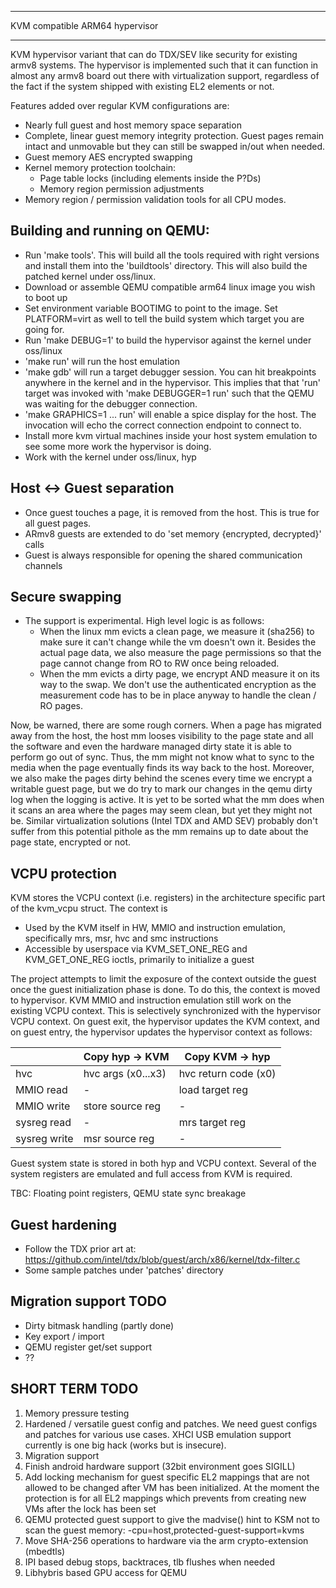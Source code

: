 ******************************************************************************
KVM compatible ARM64 hypervisor
******************************************************************************

KVM hypervisor variant that can do TDX/SEV like security for existing armv8
systems. The hypervisor is implemented such that it can function in almost
any armv8 board out there with virtualization support, regardless of the fact
if the system shipped with existing EL2 elements or not.

Features added over regular KVM configurations are:
- Nearly full guest and host memory space separation
- Complete, linear guest memory integrity protection. Guest pages remain
  intact and unmovable but they can still be swapped in/out when needed.
- Guest memory AES encrypted swapping
- Kernel memory protection toolchain:
  - Page table locks (including elements inside the P?Ds)
  - Memory region permission adjustments
- Memory region / permission validation tools for all CPU modes.


Building and running on QEMU:
-----------------------------
- Run 'make tools'. This will build all the tools required with right versions
  and install them into the 'buildtools' directory. This will also build the
  patched kernel under oss/linux.
- Download or assemble QEMU compatible arm64 linux image you wish to boot up
- Set environment variable BOOTIMG to point to the image. Set PLATFORM=virt
  as well to tell the build system which target you are going for.
- Run 'make DEBUG=1' to build the hypervisor against the kernel under oss/linux
- 'make run' will run the host emulation
- 'make gdb' will run a target debugger session. You can hit breakpoints
  anywhere in the kernel and in the hypervisor. This implies that that 'run'
  target was invoked with 'make DEBUGGER=1 run' such that the QEMU was waiting
  for the debugger connection.
- 'make GRAPHICS=1 ... run' will enable a spice display for the host. The
  invocation will echo the correct connection endpoint to connect to.
- Install more kvm virtual machines inside your host system emulation to see
  some more work the hypervisor is doing.
- Work with the kernel under oss/linux, hyp


Host <-> Guest separation
-------------------------
- Once guest touches a page, it is removed from the host. This is true for
  all guest pages.
- ARmv8 guests are extended to do 'set memory {encrypted, decrypted}' calls
- Guest is always responsible for opening the shared communication channels


Secure swapping
-----------------
- The support is experimental. High level logic is as follows:
  - When the linux mm evicts a clean page, we measure it (sha256) to make sure
    it can't change while the vm doesn't own it. Besides the actual page data,
    we also measure the page permissions so that the page cannot change from RO
    to RW once being reloaded.
  - When the mm evicts a dirty page, we encrypt AND measure it on its way to the
    swap. We don't use the authenticated encryption as the measurement code has
    to be in place anyway to handle the clean / RO pages.

Now, be warned, there are some rough corners. When a page has migrated away
from the host, the host mm looses visibility to the page state and all the
software and even the hardware managed dirty state it is able to perform go out
of sync. Thus, the mm might not know what to sync to the media when the page
eventually finds its way back to the host. Moreover, we also make the pages
dirty behind the scenes every time we encrypt a writable guest page, but we do
try to mark our changes in the qemu dirty log when the logging is active. It is
yet to be sorted what the mm does when it scans an area where the pages may seem
clean, but yet they might not be. Similar virtualization solutions (Intel TDX
and AMD SEV) probably don't suffer from this potential pithole as the mm remains
up to date about the page state, encrypted or not.


VCPU protection
---------------
KVM stores the VCPU context (i.e. registers) in the architecture specific part
of the kvm_vcpu struct. The context is

- Used by the KVM itself in HW, MMIO and instruction emulation, specifically
  mrs, msr, hvc and smc instructions
- Accessible by userspace via KVM_SET_ONE_REG and KVM_GET_ONE_REG ioctls,
  primarily to initialize a guest

The project attempts to limit the exposure of the context outside the guest
once the guest initialization phase is done. To do this, the context is moved
to hypervisor. KVM MMIO and instruction emulation still work on the existing
VCPU context. This is selectively synchronized with the hypervisor VCPU
context. On guest exit, the hypervisor updates the KVM context, and on guest
entry, the hypervisor updates the hypervisor context as follows:

|              | Copy hyp -> KVM    | Copy KVM -> hyp      |
|--------------|--------------------|----------------------|
| hvc          | hvc args (x0...x3) | hvc return code (x0) |
| MMIO read    | -                  | load target reg      |
| MMIO write   | store source reg   | -                    |
| sysreg read  | -                  | mrs target reg       |
| sysreg write | msr source reg     | -                    |

Guest system state is stored in both hyp and VCPU context. Several of the
system registers are emulated and full access from KVM is required.

TBC: Floating point registers, QEMU state sync breakage


Guest hardening
---------------
- Follow the TDX prior art at:
  https://github.com/intel/tdx/blob/guest/arch/x86/kernel/tdx-filter.c
- Some sample patches under 'patches' directory


Migration support TODO
-----------------------
- Dirty bitmask handling (partly done)
- Key export / import
- QEMU register get/set support
- ??


SHORT TERM TODO
----------------
1) Memory pressure testing
2) Hardened / versatile guest config and patches. We need guest configs and
   patches for various use cases. XHCI USB emulation support currently is one
   big hack (works but is insecure).
3) Migration support
4) Finish android hardware support (32bit environment goes SIGILL)
5) Add locking mechanism for guest specific EL2 mappings that are not allowed
   to be changed after VM has been initialized. At the moment the protection
   is for all EL2 mappings which prevents from creating new VMs after the lock
   has been set
6) QEMU protected guest support to give the madvise() hint to KSM not to scan
   the guest memory: -cpu=host,protected-guest-support=kvms
7) Move SHA-256 operations to hardware via the arm crypto-extension (mbedtls)
8) IPI based debug stops, backtraces, tlb flushes when needed
9) Libhybris based GPU access for QEMU
